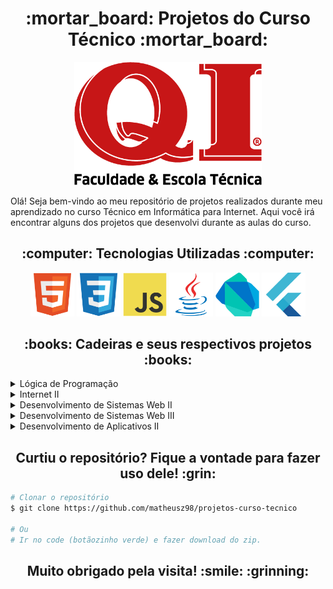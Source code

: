 <h1 align="center">:mortar_board: Projetos do Curso Técnico :mortar_board:</h1>

<p align="center">
<img src="img/logo-qi.png" alt="Logotipo da escola QI" width="300">
</p>

Olá! Seja bem-vindo ao meu repositório de projetos realizados durante meu aprendizado no curso Técnico em Informática para Internet.
Aqui você irá encontrar alguns dos projetos que desenvolvi durante as aulas do curso.

<h2 align="center"> :computer: Tecnologias Utilizadas :computer:</h2>

<p align="center">
  <img src="img/html5-original.svg" alt="HTML5" tittle="HTML5" width="70" height="70">
  <img src="img/css3-original.svg" alt="CSS3" tittle="CSS3" width="70" height="70">
  <img src="img/javascript-original.svg" alt="JavaScript" tittle="JavaScript" width="70" height="70">
  <img src="img/java-original.svg" alt="Java" tittle="Java" width="70" height="70">
  <img src="img/dart-original.svg" alt="Dart" tittle="Dart" width="70" height="70">
  <img src="img/flutter-original.svg" alt="Flutter" tittle="Flutter" width="70" height="70">
</p>

<h2 align="center">:books: Cadeiras e seus respectivos projetos :books:</h2>

<details>
  <summary>Lógica de Programação</summary>
  <h3>Locação de Livros</h3>
  <p>Um simples projeto no qual desenvolvi um programa de locação de livros.</p>
  <a href="https://github.com/matheusz98/projetos-curso-tecnico/tree/master/java/ProjFuncionario" target="_blank">Locação de Livros</a>
  <hr>
  
  <h3>Funcionário</h3>
  <p>Um projeto de cálculo do salário de um funcionário</p>
  <a href="https://github.com/matheusz98/projetos-curso-tecnico/tree/master/java/ProjFuncionario" target="_blank">Funcionário</a>
  <hr>
  
</details>

<details>
  <summary>Internet II</summary>
  <h3>Gamestation</h3>
  <p>Projeto final da cadeira de Internet II. Este foi meu primeiro projeto avaliativo envolvendo HTML5 e CSS3.</p>
  <a href="https://github.com/matheusz98/projetos-curso-tecnico/tree/master/html-css-javascript/Projeto%20Gamestation" target="_blank">Gamestation</a>
</details>

<details>
  <summary>Desenvolvimento de Sistemas Web II</summary>
  <h3>Mona Games</h3>
  <p>Projeto final da cadeira de Desenvolvimento de Sistemas Web II. Neste projeto eu desenvolvi um layout de uma página e-commerce focada no tema de games.</p>
  <a href="https://github.com/matheusz98/projetos-curso-tecnico/tree/master/html-css-javascript/mona-games" target="_blank">Mona Games</a>
</details>

<details>
  <summary>Desenvolvimento de Sistemas Web III</summary>
  <h3>Phan-Blog</h3>
  <p>Projeto final da cadeira de Desenvolvimento de Sistemas Web III. Neste projeto eu coloquei em prática todo o meu conhecimento sobre HTML, CSS & JavaScript. O tema era de
  livre escolha, então decidi fazer sobre um dos meus jogos favoritos: Persona 5 (Royal). Dei meu melhor para desenvolver um site dinâmico repleto de animações.</p>
  <a href="https://github.com/matheusz98/projetos-curso-tecnico/tree/master/html-css-javascript/phan-blog" target="_blank">Phan-Blog</a>
</details>

<details>
  <summary>Desenvolvimento de Aplicativos II</summary>
  <h3>Tudo Gostoso</h3>
  <p>Meu primeiro projeto desenvolvido em Flutter. Um aplicativo com temática de receita.</p>
  <a href="https://github.com/matheusz98/projetos-curso-tecnico/tree/master/flutter/tudo_gostoso" target="_blank">Tudo Gostoso</a>
  <hr>
  
  <h3>Pokédex</h3>
  <p>Um aplicativo com temática de uma pokédex desenvolvido em Flutter.</p>
  <a href="https://github.com/matheusz98/projetos-curso-tecnico/tree/master/flutter/pokedex" target="_blank">Pokédex</a>
  <hr>
  
  <h3>Trip Advisor</h3>
  <p>Um aplicativo de turismo desenvolvido em Flutter.</p>
  <a href="https://github.com/matheusz98/projetos-curso-tecnico/tree/master/flutter/trip_advisor" target="_blank">Tript Advisor</a>
  <hr>
  
  <h3>Agenda de Contatos</h3>
  <p>Um aplicativo de agenda de contatos.</p>
  <a href="https://github.com/matheusz98/projetos-curso-tecnico/tree/master/flutter/google_agenda">Agenda de Contatos</a>
  <hr>
</details>

<h2 align="center">Curtiu o repositório? Fique a vontade para fazer uso dele! :grin:</h2>

```bash
# Clonar o repositório
$ git clone https://github.com/matheusz98/projetos-curso-tecnico

# Ou
# Ir no code (botãozinho verde) e fazer download do zip.

```

<h2 align="center">Muito obrigado pela visita! :smile: :grinning: </h2>
